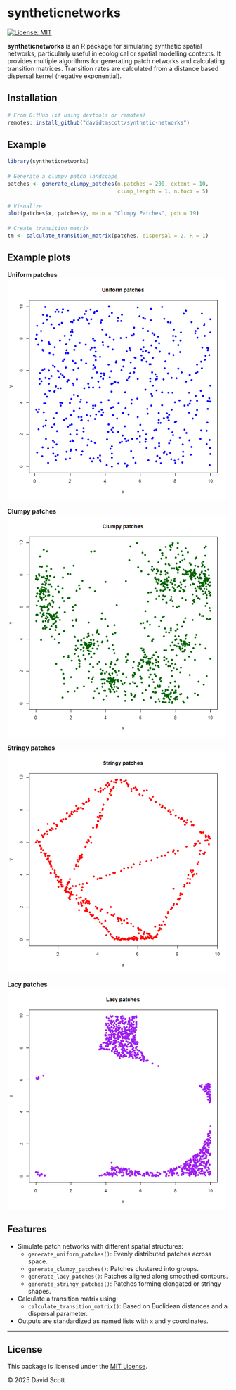 # syntheticnetworks
[![License: MIT](https://img.shields.io/badge/License-MIT-yellow.svg)](LICENSE.md)

**syntheticnetworks** is an R package for simulating synthetic spatial networks, particularly useful in ecological or spatial modelling contexts. It provides multiple algorithms for generating patch networks and calculating transition matrices. Transition rates are calculated from a distance based dispersal kernel (negative exponential). 

## Installation

```r
# From GitHub (if using devtools or remotes)
remotes::install_github("davidtmscott/synthetic-networks")
```

## Example 

```r
library(syntheticnetworks)

# Generate a clumpy patch landscape
patches <- generate_clumpy_patches(n.patches = 200, extent = 10, 
                                   clump_length = 1, n.foci = 5)

# Visualize
plot(patches$x, patches$y, main = "Clumpy Patches", pch = 19)

# Create transition matrix
tm <- calculate_transition_matrix(patches, dispersal = 2, R = 1)
```

## Example plots 

**Uniform patches**  
![Uniform patches](man/figures/uniform.png)

**Clumpy patches**  
![Clumpy patches](man/figures/clumpy.png)

**Stringy patches**  
![Stringy patches](man/figures/stringy.png)

**Lacy patches**  
![Lacy patches](man/figures/lacy.png)

## Features

- Simulate patch networks with different spatial structures:
  - `generate_uniform_patches()`: Evenly distributed patches across space.
  - `generate_clumpy_patches()`: Patches clustered into groups.
  - `generate_lacy_patches()`: Patches aligned along smoothed contours.
  - `generate_stringy_patches()`: Patches forming elongated or stringy shapes.
- Calculate a transition matrix using:
  - `calculate_transition_matrix()`: Based on Euclidean distances and a dispersal parameter.
- Outputs are standardized as named lists with `x` and `y` coordinates.

---

## License

This package is licensed under the [MIT License](LICENSE).

© 2025 David Scott


